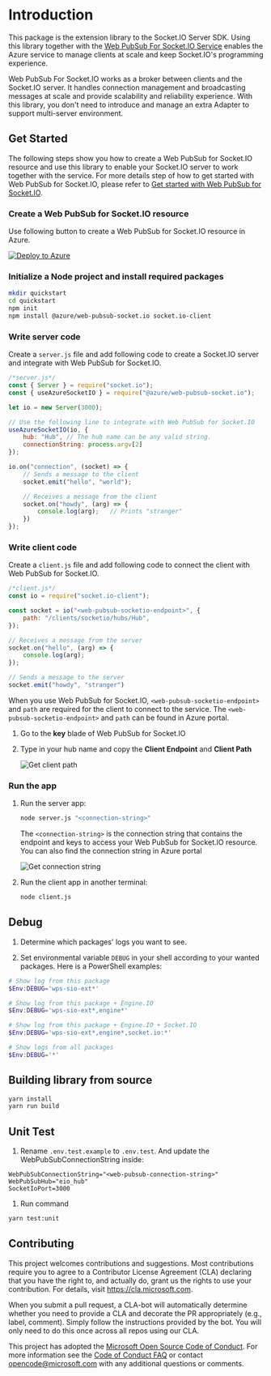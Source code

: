 # Introduction

This package is the extension library to the Socket.IO Server SDK. Using this library together with the [Web PubSub For Socket.IO Service](https://learn.microsoft.com/azure/azure-web-pubsub/socketio-overview) enables the Azure service to manage clients at scale and keep Socket.IO's programming experience.

Web PubSub For Socket.IO works as a broker between clients and the Socket.IO server. It handles connection management and broadcasting messages at scale and provide scalability and reliability experience. With this library, you don't need to introduce and manage an extra Adapter to support multi-server environment.

## Get Started

The following steps show you how to create a Web PubSub for Socket.IO resource and use this library to enable your Socket.IO server to work together with the service. For more details step of how to get started with Web PubSub for Socket.IO, please refer to [Get started with Web PubSub for Socket.IO](https://learn.microsoft.com/azure/azure-web-pubsub/socketio-quickstart).

### Create a Web PubSub for Socket.IO resource

Use following button to create a Web PubSub for Socket.IO resource in Azure.

[![Deploy to Azure](https://aka.ms/deploytoazurebutton)](https://ms.portal.azure.com/#create/Microsoft.WebPubSubForSocketIO)

### Initialize a Node project and install required packages

```bash
mkdir quickstart
cd quickstart
npm init
npm install @azure/web-pubsub-socket.io socket.io-client
```

### Write server code

Create a `server.js` file and add following code to create a Socket.IO server and integrate with Web PubSub for Socket.IO.

```javascript
/*server.js*/
const { Server } = require("socket.io");
const { useAzureSocketIO } = require("@azure/web-pubsub-socket.io");

let io = new Server(3000);

// Use the following line to integrate with Web PubSub for Socket.IO
useAzureSocketIO(io, {
    hub: "Hub", // The hub name can be any valid string.
    connectionString: process.argv[2]
});

io.on("connection", (socket) => {
    // Sends a message to the client
    socket.emit("hello", "world");

    // Receives a message from the client
    socket.on("howdy", (arg) => {
        console.log(arg);   // Prints "stranger"
    })
});
```

### Write client code

Create a `client.js` file and add following code to connect the client with Web PubSub for Socket.IO.

```javascript
/*client.js*/
const io = require("socket.io-client");

const socket = io("<web-pubsub-socketio-endpoint>", {
    path: "/clients/socketio/hubs/Hub",
});

// Receives a message from the server
socket.on("hello", (arg) => {
    console.log(arg);
});

// Sends a message to the server
socket.emit("howdy", "stranger")
```

When you use Web PubSub for Socket.IO, `<web-pubsub-socketio-endpoint>` and `path` are required for the client to connect to the service. The `<web-pubsub-socketio-endpoint>` and `path` can be found in Azure portal.

1. Go to the **key** blade of Web PubSub for Socket.IO

1. Type in your hub name and copy the **Client Endpoint** and **Client Path**

    ![Get client path](https://learn.microsoft.com/azure/azure-web-pubsub/media/socketio-quickstart/client-url.png)

### Run the app

1. Run the server app:

    ```bash
    node server.js "<connection-string>"
    ```

    The `<connection-string>` is the connection string that contains the endpoint and keys to access your Web PubSub for Socket.IO resource. You can also find the connection string in Azure portal

    ![Get connection string](https://learn.microsoft.com/azure/azure-web-pubsub/media/socketio-quickstart/connection-string.png)

2. Run the client app in another terminal:

    ```bash
    node client.js
    ```

## Debug

1. Determine which packages' logs you want to see.

2. Set environmental variable `DEBUG` in your shell according to your wanted packages. Here is a PowerShell examples:

```powershell
# Show log from this package
$Env:DEBUG='wps-sio-ext*'

# Show log from this package + Engine.IO
$Env:DEBUG='wps-sio-ext*,engine*'

# Show log from this package + Engine.IO + Socket.IO
$Env:DEBUG='wps-sio-ext*,engine*,socket.io:*'

# Show logs from all packages
$Env:DEBUG='*'
```

## Building library from source

```bash
yarn install
yarn run build
```

## Unit Test

1. Rename `.env.test.example` to `.env.test`. And update the WebPubSubConnectionString inside:

```file
WebPubSubConnectionString="<web-pubsub-connection-string>"
WebPubSubHub="eio_hub"
SocketIoPort=3000
```

1. Run command

```bash
yarn test:unit
```

## Contributing

This project welcomes contributions and suggestions.  Most contributions require you to agree to a
Contributor License Agreement (CLA) declaring that you have the right to, and actually do, grant us
the rights to use your contribution. For details, visit https://cla.microsoft.com.

When you submit a pull request, a CLA-bot will automatically determine whether you need to provide
a CLA and decorate the PR appropriately (e.g., label, comment). Simply follow the instructions
provided by the bot. You will only need to do this once across all repos using our CLA.

This project has adopted the [Microsoft Open Source Code of Conduct](https://opensource.microsoft.com/codeofconduct/).
For more information see the [Code of Conduct FAQ](https://opensource.microsoft.com/codeofconduct/faq/) or
contact [opencode@microsoft.com](mailto:opencode@microsoft.com) with any additional questions or comments.